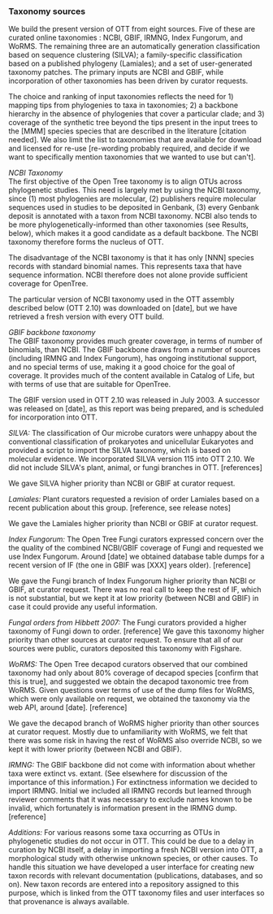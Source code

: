 ### Taxonomy sources

We build the present version of OTT from eight sources. Five of these are curated online taxonomies : NCBI, GBIF, IRMNG, Index Fungorum, and WoRMS. The remaining three are an automatically generation classification based on sequence clustering (SILVA); a family-specific classification based on a published phylogeny (Lamiales); and a set of user-generated taxonomy patches. The primary inputs are NCBI and GBIF, while incorporation of other taxonomies has been driven by curator requests.

The choice and ranking of input taxonomies reflects the need for 1) mapping tips from phylogenies to taxa in taxonomies; 2) a backbone hierarchy in the absence of phylogenies that cover a particular clade; and 3) coverage of the synthetic tree beyond the tips present in the input trees to the [MMM] species species that are described in the literature [citation needed]. We also limit the list to taxonomies that are available for download and licensed for re-use [re-wording probably required, and decide if we want to specifically mention taxonomies that we wanted to use but can't].

*NCBI Taxonomy*  
The first objective of the Open Tree taxonomy is to
align OTUs across phylogenetic studies.  This need is largely met by
using the NCBI taxonomy, since (1) most phylogenies are molecular, (2)
publishers require molecular sequences used in studies to be deposited
in Genbank, (3) every Genbank deposit is annotated with a taxon from
NCBI taxonomy.  NCBI also tends to be more phylogenetically-informed than other taxonomies (see Results, below), which makes it a good candidate as a default backbone. The NCBI taxonomy therefore forms the nucleus of OTT.

The disadvantage of the NCBI taxonomy is that it has only [NNN] species
records with standard binomial names. This represents taxa that have sequence information. NCBI therefore does not alone provide sufficient coverage for OpenTree.

The particular version of NCBI taxonomy used in the OTT assembly described below (OTT 2.10) was downloaded on
[date], but we have retrieved a fresh version with every OTT build.

*GBIF backbone taxonomy*  
The GBIF taxonomy provides much greater coverage, in terms of number of binomials, than NCBI. The GBIF backbone draws from a number of sources (including
IRMNG and Index Fungorum), has ongoing institutional support, and no
special terms of use, making it a good choice for the goal of coverage. It provides much of the content available in Catalog of Life, but with terms of use that are suitable  for OpenTree.

The GBIF version used in OTT 2.10 was released in July 2003.  A successor was released on [date], as this report was being prepared, and is scheduled for incorporation into OTT.

*SILVA:*
The classification of Our microbe curators were unhappy about the conventional
classification of prokaryotes and unicellular Eukaryotes and provided
a script to import the SILVA taxonomy, which is based on molecular
evidence.  We incorporated SILVA version 115 into OTT 2.10.  We did
not include SILVA's plant, animal, or fungi branches in OTT.
[references]

We gave SILVA higher priority than NCBI or GBIF at curator request.

*Lamiales:* Plant curators requested a revision of order Lamiales based
on a recent publication about this group.
[reference, see release notes]

We gave the Lamiales higher priority than NCBI or GBIF at curator request.

*Index Fungorum:* The Open Tree Fungi curators expressed concern over
the the quality of the combined NCBI/GBIF coverage of Fungi and
requested we use Index Fungorum.  Around [date] we obtained database
table dumps for a recent version of IF (the one in GBIF was [XXX]
years older).  [reference]

We gave the Fungi branch of Index Fungorum higher priority than NCBI
or GBIF, at curator request.  There was no real call to keep the rest
of IF, which is not substantial, but we kept it at low priority
(between NCBI and GBIF) in case it could provide any useful
information.

*Fungal orders from Hibbett 2007:* The Fungi curators provided a
higher taxonomy of Fungi down to order.  [reference] We gave this
taxonomy higher priority than other sources at curator request.  To
ensure that all of our sources were public, curators deposited this
taxonomy with Figshare.

*WoRMS:* The Open Tree decapod curators observed that our combined
taxonomy had only about 80% coverage of decapod species [confirm that
this is true], and suggested we obtain the decapod taxonomic tree from
WoRMS.  Given questions over terms of use of the dump files for WoRMS,
which were only available on request, we obtained the taxonomy via the
web API, around [date].  [reference]

We gave the decapod branch of WoRMS higher priority than other sources
at curator request.  Mostly due to unfamiliarity with WoRMS, we felt
that there was some risk in having the rest of WoRMS also override
NCBI, so we kept it with lower priority (between NCBI and GBIF).

*IRMNG:* The GBIF backbone did not come with information about whether
taxa were extinct vs. extant.  (See elsewhere for discussion of the
importance of this information.)  For extinctness information we
decided to import IRMNG.  Initial we included all IRMNG records but
learned through reviewer comments that it was necessary to exclude
names known to be invalid, which fortunately is information present in
the IRMNG dump.  [reference]

*Additions:* For various reasons some taxa occurring as OTUs in
phylogenetic studies do not occur in OTT.  This could be due to a
delay in curation by NCBI itself, a delay in importing a fresh NCBI
version into OTT, a morphological study with otherwise unknown
species, or other causes.  To handle this situation we have developed
a user interface for creating new taxon records with relevant
documentation (publications, databases, and so on).  New taxon records
are entered into a repository assigned to this purpose, which is
linked from the OTT taxonomy files and user interfaces so that
provenance is always available.

